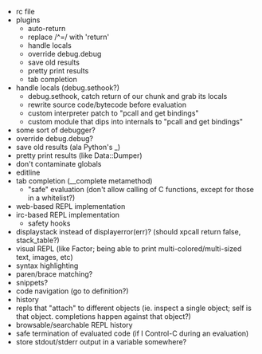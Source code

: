   * rc file
  * plugins
    * auto-return
    * replace /^=/ with 'return'
    * handle locals
    * override debug.debug
    * save old results
    * pretty print results
    * tab completion
  * handle locals (debug.sethook?)
    * debug.sethook, catch return of our chunk and grab its locals
    * rewrite source code/bytecode before evaluation
    * custom interpreter patch to "pcall and get bindings"
    * custom module that dips into internals to "pcall and get bindings"
  * some sort of debugger?
  * override debug.debug?
  * save old results (ala Python's \_)
  * pretty print results (like Data::Dumper)
  * don't contaminate globals
  * editline
  * tab completion (\_\_complete metamethod)
    * "safe" evaluation (don't allow calling of C functions, except for those in a whitelist?)
  * web-based REPL implementation
  * irc-based REPL implementation
    * safety hooks
  * displaystack instead of displayerror(err)? (should xpcall return false, stack\_table?)
  * visual REPL (like Factor; being able to print multi-colored/multi-sized text, images, etc)
  * syntax highlighting
  * paren/brace matching?
  * snippets?
  * code navigation (go to definition?)
  * history
  * repls that "attach" to different objects (ie. inspect a single object; self is that object.  completions happen against that object?)
  * browsable/searchable REPL history
  * safe termination of evaluated code (if I Control-C during an evaluation)
  * store stdout/stderr output in a variable somewhere?
